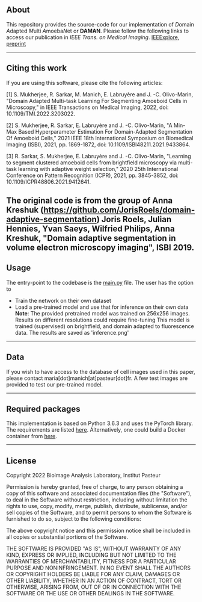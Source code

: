 ## About
This repository provides the source-code for our implementation of *D*omain *A*dapted *M*ulti *A*moeba*N*et or __DAMAN__. Please follow the following links to access our publication in _IEEE Trans. on Medical Imaging_. [IEEExplore](https://ieeexplore.ieee.org/abstract/document/9870864), [preprint](https://www.researchgate.net/publication/363160645_Domain_Adapted_Multi-task_Learning_For_Segmenting_Amoeboid_Cells_in_Microscopy)

-------------------------------

## Citing this work
If you are using this software, please cite the following articles:

[1] S. Mukherjee, R. Sarkar, M. Manich, E. Labruyère and J. -C. Olivo-Marin, "Domain Adapted Multi-task Learning For Segmenting Amoeboid Cells in Microscopy," in IEEE Transactions on Medical Imaging, 2022, doi: 10.1109/TMI.2022.3203022.

[2] S. Mukherjee, R. Sarkar, E. Labruyère and J. -C. Olivo-Marin, "A Min-Max Based Hyperparameter Estimation For Domain-Adapted Segmentation Of Amoeboid Cells," 2021 IEEE 18th International Symposium on Biomedical Imaging (ISBI), 2021, pp. 1869-1872, doi: 10.1109/ISBI48211.2021.9433864.

[3] R. Sarkar, S. Mukherjee, E. Labruyère and J. -C. Olivo-Marin, "Learning to segment clustered amoeboid cells from brightfield microscopy via multi-task learning with adaptive weight selection," 2020 25th International Conference on Pattern Recognition (ICPR), 2021, pp. 3845-3852, doi: 10.1109/ICPR48806.2021.9412641.

The original code is from the group of Anna Kreshuk (https://github.com/JorisRoels/domain-adaptive-segmentation) Joris Roels, Julian Hennies, Yvan Saeys, Wilfried Philips, Anna Kreshuk, "Domain adaptive segmentation in volume electron microscopy imaging", ISBI 2019.
-------------------------------

## Usage
The entry-point to the codebase is the [main.py](main.py) file. The user has the option to
* Train the network on their own dataset
* Load a pre-trained model and use that for inference on their own data
__Note__: The provided pretrained model was trained on 256x256 images. Results on different resolutions could require fine-tuning
This model is trained (supervised) on brightfield, and domain adapted to fluorescence data.
The results are saved as 'inference.png'
-------------------------------

## Data
If you wish to have access to the database of cell images used in this paper, please contact maria[dot]manich[at]pasteur[dot]fr.
A few test images are provided to test our pre-trained model. 

-------------------------------

## Required packages
This implementation is based on Python 3.6.3 and uses the PyTorch library. The requirements are listed [here](requirements.txt). Alternatively, one could build a Docker container from [here](Dockerfile).


-------------------------------

## License
Copyright 2022 Bioimage Analysis Laboratory, Institut Pasteur

Permission is hereby granted, free of charge, to any person obtaining a copy of this software and associated documentation files (the "Software"), to deal in the Software without restriction, including without limitation the rights to use, copy, modify, merge, publish, distribute, sublicense, and/or sell copies of the Software, and to permit persons to whom the Software is furnished to do so, subject to the following conditions:

The above copyright notice and this permission notice shall be included in all copies or substantial portions of the Software.

THE SOFTWARE IS PROVIDED "AS IS", WITHOUT WARRANTY OF ANY KIND, EXPRESS OR IMPLIED, INCLUDING BUT NOT LIMITED TO THE WARRANTIES OF MERCHANTABILITY, FITNESS FOR A PARTICULAR PURPOSE AND NONINFRINGEMENT. IN NO EVENT SHALL THE AUTHORS OR COPYRIGHT HOLDERS BE LIABLE FOR ANY CLAIM, DAMAGES OR OTHER LIABILITY, WHETHER IN AN ACTION OF CONTRACT, TORT OR OTHERWISE, ARISING FROM, OUT OF OR IN CONNECTION WITH THE SOFTWARE OR THE USE OR OTHER DEALINGS IN THE SOFTWARE.
